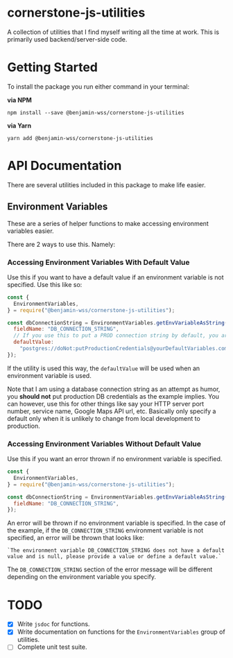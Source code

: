 # cornerstone-js-utilities

A collection of utilities that I find myself writing all the time at work.
This is primarily used backend/server-side code.

# Getting Started

To install the package you run either command in your terminal:

**via NPM**

```shell
npm install --save @benjamin-wss/cornerstone-js-utilities
```

**via Yarn**

```shell
yarn add @benjamin-wss/cornerstone-js-utilities
```

# API Documentation

There are several utilities included in this package to make life easier.

## Environment Variables

These are a series of helper functions to make accessing environment variables easier.

There are 2 ways to use this. Namely:

### Accessing Environment Variables With Default Value

Use this if you want to have a default value if an environment variable is not specified. Use this like so:

```javascript
const {
  EnvironmentVariables,
} = require("@benjamin-wss/cornerstone-js-utilities");

const dbConnectionString = EnvironmentVariables.getEnvVariableAsString({
  fieldName: "DB_CONNECTION_STRING",
  // If you use this to put a PROD connection string by default, you are intellectually challenged.
  defaultValue:
    "postgres://doNot:putProductionCredentials@yourDefaultVariables.com/AppDb",
});
```

If the utility is used this way, the `defaultValue` will be used when an environment variable is used.

Note that I am using a database connection string as an attempt as humor, you **should not** put production DB credentials as the example implies. You can however, use this for other things like say your HTTP server port number, service name, Google Maps API url, etc. Basically only specify a default only when it is unlikely to change from local development to production.

### Accessing Environment Variables Without Default Value

Use this if you want an error thrown if no environment variable is specified.

```javascript
const {
  EnvironmentVariables,
} = require("@benjamin-wss/cornerstone-js-utilities");

const dbConnectionString = EnvironmentVariables.getEnvVariableAsString({
  fieldName: "DB_CONNECTION_STRING",
});
```

An error will be thrown if no environment variable is specified. In the case of the example, if the `DB_CONNECTION_STRING` environment variable is not specified, an error will be thrown that looks like:

```shell
`The environment variable DB_CONNECTION_STRING does not have a default value and is null, please provide a value or define a default value.`
```

The `DB_CONNECTION_STRING` section of the error message will be different depending on the environment variable you specify.

# TODO

- [x] Write `jsdoc` for functions.
- [x] Write documentation on functions for the `EnvironmentVariables` group of utilities.
- [ ] Complete unit test suite.
